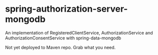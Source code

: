 # spring-authorization-server-mongodb
An implementation of RegisteredClientService, AuthorizationService and AuthorizationConsentService with spring-data-mongodb

Not yet deployed to Maven repo. Grab what you need.
